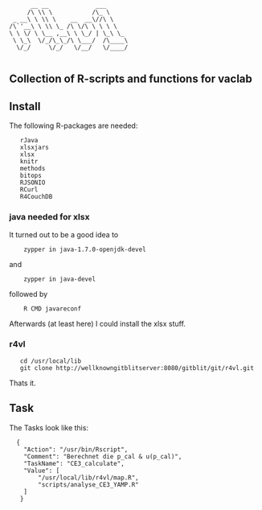 ```
      __ __             ___      
     /\ \\ \           /\_ \     
 _ __\ \ \\ \    __  __\//\ \    
/\`'__\ \ \\ \_ /\ \/\ \ \ \ \   
\ \ \/ \ \__ ,__\ \ \_/ | \_\ \_ 
 \ \_\  \/_/\_\_/\ \___/  /\____\
  \/_/     \/_/   \/__/   \/____/
                                 
```

## Collection of R-scripts and functions for vaclab

## Install

The following R-packages are needed:

       rJava
       xlsxjars
       xlsx    
       knitr   
       methods 
       bitops  
       RJSONIO 
       RCurl   
       R4CouchDB


### java needed for xlsx

It turned out to be a good idea to

        zypper in java-1.7.0-openjdk-devel

and 

        zypper in java-devel

followed by

        R CMD javareconf

Afterwards (at least here) I could  install the xlsx stuff. 

### r4vl

       cd /usr/local/lib 
       git clone http://wellknowngitblitserver:8080/gitblit/git/r4vl.git 

Thats it.

## Task 

The Tasks look like this:


      {
        "Action": "/usr/bin/Rscript",
        "Comment": "Berechnet die p_cal & u(p_cal)",
        "TaskName": "CE3_calculate",
        "Value": [
            "/usr/local/lib/r4vl/map.R",
            "scripts/analyse_CE3_YAMP.R"
        ]
       }
